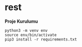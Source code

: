 # rest

**Proje Kurulumu**

```
python3 -m venv env
source env/bin/activate
pip3 install -r requirements.txt

```


